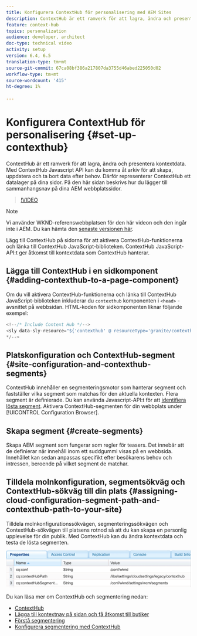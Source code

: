 ```yaml
---
title: Konfigurera ContextHub för personalisering med AEM Sites
description: ContextHub är ett ramverk för att lagra, ändra och presentera kontextdata. Med ContextHub Javascript API kan du komma åt arkiv för att skapa, uppdatera och ta bort data efter behov. Därför representerar ContextHub ett datalager på dina sidor. På den här sidan beskrivs hur du lägger till sammanhangsnav på dina AEM webbplatssidor.
feature: context-hub
topics: personalization
audience: developer, architect
doc-type: technical video
activity: setup
version: 6.4, 6.5
translation-type: tm+mt
source-git-commit: 67ca08bf386a217807da3755d46abed225050d02
workflow-type: tm+mt
source-wordcount: '415'
ht-degree: 1%

---
```



# Konfigurera ContextHub för personalisering {#set-up-contexthub}

ContextHub är ett ramverk för att lagra, ändra och presentera kontextdata. Med ContextHub Javascript API kan du komma åt arkiv för att skapa, uppdatera och ta bort data efter behov. Därför representerar ContextHub ett datalager på dina sidor. På den här sidan beskrivs hur du lägger till sammanhangsnav på dina AEM webbplatssidor.

>[!VIDEO](https://video.tv.adobe.com/v/23765/?quality=9&learn=on)

>[!NOTE]
>
>Vi använder WKND-referenswebbplatsen för den här videon och den ingår inte i AEM. Du kan hämta den [senaste versionen här](https://github.com/adobe/aem-guides-wknd/releases).

Lägg till ContextHub på sidorna för att aktivera ContextHub-funktionerna och länka till ContextHub JavaScript-biblioteken. ContextHub JavaScript-API:t ger åtkomst till kontextdata som ContextHub hanterar.

## Lägga till ContextHub i en sidkomponent {#adding-contexthub-to-a-page-component}

Om du vill aktivera ContextHub-funktionerna och länka till ContextHub JavaScript-biblioteken inkluderar du `contexthub` komponenten i `<head>` -avsnittet på webbsidan. HTML-koden för sidkomponenten liknar följande exempel:

```java
<!--/* Include Context Hub */-->
<sly data-sly-resource="${'contexthub' @ resourceType='granite/contexthub/components/contexthub'}"/>
*/-->
```

## Platskonfiguration och ContextHub-segment {#site-configuration-and-contexthub-segments}

ContextHub innehåller en segmenteringsmotor som hanterar segment och fastställer vilka segment som matchas för den aktuella kontexten. Flera segment är definierade. Du kan använda Javascript-API:t för att [identifiera lösta segment](https://helpx.adobe.com/experience-manager/6-5/sites/developing/using/ch-adding.html#DeterminingResolvedContextHubSegments). Aktivera ContextHub-segmenten för din webbplats under [!UICONTROL Configuration Browser].

## Skapa segment {#create-segments}

Skapa AEM segment som fungerar som regler för teasers. Det innebär att de definierar när innehåll inom ett suddgummi visas på en webbsida. Innehållet kan sedan anpassas specifikt efter besökarens behov och intressen, beroende på vilket segment de matchar.

## Tilldela molnkonfiguration, segmentsökväg och ContextHub-sökväg till din plats {#assigning-cloud-configuration-segment-path-and-contexthub-path-to-your-site}

Tilldela molnkonfigurationssökvägen, segmenteringssökvägen och ContextHub-sökvägen till platsens rotnod så att du kan skapa en personlig upplevelse för din publik. Med ContextHub kan du ändra kontextdata och testa de lösta segmenten.

![CRXDE Lite](assets/crx-de-properties.png)

Du kan läsa mer om ContextHub och segmentering nedan:

* [ContextHub](https://helpx.adobe.com/experience-manager/6-5/sites/developing/using/contexthub.html)
* [Lägga till kontextnav på sidan och få åtkomst till butiker](https://helpx.adobe.com/experience-manager/6-5/sites/developing/using/ch-adding.html)
* [Förstå segmentering](https://helpx.adobe.com/experience-manager/6-5/sites/classic-ui-authoring/using/classic-personalization-campaigns-segmentation.html)
* [Konfigurera segmentering med ContextHub](https://helpx.adobe.com/experience-manager/6-5/sites/administering/using/segmentation.html)
